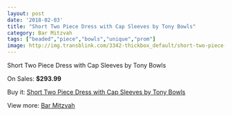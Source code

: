 ```yaml
---
layout: post
date: '2018-02-03'
title: "Short Two Piece Dress with Cap Sleeves by Tony Bowls"
category: Bar Mitzvah
tags: ["beaded","piece","bowls","unique","prom"]
image: http://img.transblink.com/3342-thickbox_default/short-two-piece-dress-with-cap-sleeves-by-tony-bowls.jpg
---
```

Short Two Piece Dress with Cap Sleeves by Tony Bowls

On Sales: **$293.99**
<a href="https://www.transblink.com/en/bar-mitzvah/1054-short-two-piece-dress-with-cap-sleeves-by-tony-bowls.html"><amp-img layout="responsive" width="600" height="600" src="//img.transblink.com/3342-thickbox_default/short-two-piece-dress-with-cap-sleeves-by-tony-bowls.jpg" alt="Short Two Piece Dress with Cap Sleeves by Tony Bowls 0" /></a>
<a href="https://www.transblink.com/en/bar-mitzvah/1054-short-two-piece-dress-with-cap-sleeves-by-tony-bowls.html"><amp-img layout="responsive" width="600" height="600" src="//img.transblink.com/3343-thickbox_default/short-two-piece-dress-with-cap-sleeves-by-tony-bowls.jpg" alt="Short Two Piece Dress with Cap Sleeves by Tony Bowls 1" /></a>

Buy it: [Short Two Piece Dress with Cap Sleeves by Tony Bowls](https://www.transblink.com/en/bar-mitzvah/1054-short-two-piece-dress-with-cap-sleeves-by-tony-bowls.html "Short Two Piece Dress with Cap Sleeves by Tony Bowls")

View more: [Bar Mitzvah](https://www.transblink.com/en/2-bar-mitzvah "Bar Mitzvah")